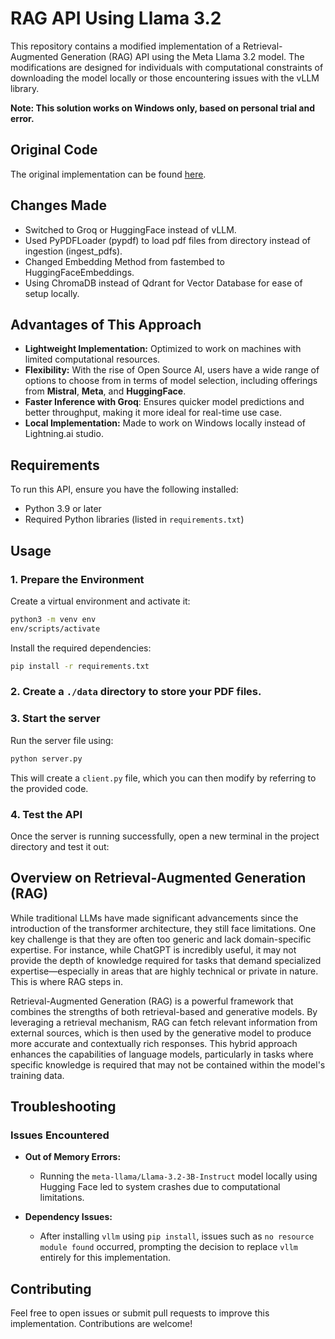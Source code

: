 # RAG API Using Llama 3.2

This repository contains a modified implementation of a Retrieval-Augmented Generation (RAG) API using the Meta Llama 3.2 model. 
The modifications are designed for individuals with computational constraints of downloading the model locally or those encountering issues with the vLLM library.

**Note: This solution works on Windows only, based on personal trial and error.**

## Original Code
The original implementation can be found [here](https://lightning.ai/lightning-ai/studios/deploy-a-private-llama-3-2-rag-api?utm_source=akshay).

## Changes Made
- Switched to Groq or HuggingFace instead of vLLM.
- Used PyPDFLoader (pypdf) to load pdf files from directory instead of ingestion (ingest_pdfs).
- Changed Embedding Method from fastembed to HuggingFaceEmbeddings.
- Using ChromaDB instead of Qdrant for Vector Database for ease of setup locally.

  
## Advantages of This Approach
- **Lightweight Implementation:** Optimized to work on machines with limited computational resources.
- **Flexibility:** With the rise of Open Source AI, users have a wide range of options to choose from in terms of model selection, including offerings from **Mistral**, **Meta**, and **HuggingFace**.
- **Faster Inference with Groq**: Ensures quicker model predictions and better throughput, making it more ideal for real-time use case.
- **Local Implementation:** Made to work on Windows locally instead of Lightning.ai studio.

## Requirements
To run this API, ensure you have the following installed:

- Python 3.9 or later
- Required Python libraries (listed in `requirements.txt`)

## Usage

### 1. Prepare the Environment
Create a virtual environment and activate it:
```bash
python3 -m venv env
env/scripts/activate
```

Install the required dependencies:
```bash
pip install -r requirements.txt
```

### 2. Create a `./data` directory to store your PDF files.

### 3. Start the server
Run the server file using:
```bash
python server.py
```

This will create a `client.py` file, which you can then modify by referring to the provided code.


### 4. Test the API
Once the server is running successfully, open a new terminal in the project directory and test it out:


## Overview on Retrieval-Augmented Generation (RAG)
While traditional LLMs have made significant advancements since the introduction of the transformer architecture, they still face limitations. One key challenge is that they are often too generic and lack domain-specific expertise. For instance, while ChatGPT is incredibly useful, it may not provide the depth of knowledge required for tasks that demand specialized expertise—especially in areas that are highly technical or private in nature. This is where RAG steps in.

Retrieval-Augmented Generation (RAG) is a powerful framework that combines the strengths of both retrieval-based and generative models. By leveraging a retrieval mechanism, RAG can fetch relevant information from external sources, which is then used by the generative model to produce more accurate and contextually rich responses. This hybrid approach enhances the capabilities of language models, particularly in tasks where specific knowledge is required that may not be contained within the model's training data.


## Troubleshooting

### Issues Encountered
- **Out of Memory Errors:**
  - Running the `meta-llama/Llama-3.2-3B-Instruct` model locally using Hugging Face led to system crashes due to computational limitations.

- **Dependency Issues:**
  - After installing `vllm` using `pip install`, issues such as `no resource module found` occurred, prompting the decision to replace `vllm` entirely for this implementation.

## Contributing
Feel free to open issues or submit pull requests to improve this implementation. Contributions are welcome!


